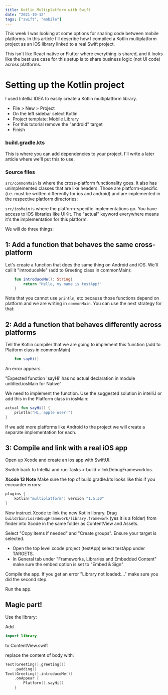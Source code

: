 ```yaml
---
title: Kotlin Multiplatform with Swift
date: "2021-10-12"
tags: ["swift", "mobile"]
---
```


This week I was looking at some options for sharing code between mobile platforms. In this article I'll describe how I compiled a Kotlin multiplatform project as an iOS library linked to a real Swift project. 

This isn't like React native or Flutter where everything is shared, and it looks like the best use case for this setup is to share business logic (not UI code) across platforms. 

# Setting up the Kotlin project

I used IntelliJ IDEA to easily create a Kotlin multiplatform library. 

* File > New > Project
* On the left sidebar select Kotlin
* Project template: Mobile Library
* For this tutorial remove the "android" target
* Finish

### build.gradle.kts

This is where you can add dependencies to your project. I'll write a later article where we'll put this to use.

### Source files

`src/commonMain` is where the cross-platform functionality goes. It also has unimplemented classes that are like headers. Those are platform-specific (i.e. must be written differently for ios and android) and are implemented in the respective platform directories: 

`src/iosMain` is where the platform-specific implementations go. You have access to iOS libraries like UIKit. The "actual" keyword everywhere means it's the implementation for this platform.

We will do three things: 

## 1: Add a function that behaves the same cross-platform

Let's create a function that does the same thing on Android and iOS. We'll call it "introduceMe" (add to Greeting class in commonMain):

```kotlin
    fun introduceMe(): String{
        return "Hello, my name is testApp!"
    }
```

Note that you cannot use `println`, etc because those functions depend on platform and we are writing in `commonMain`. You can use the next strategy for that:

## 2: Add a function that behaves differently across platforms

Tell the Kotlin compiler that we are going to implement this function (add to Platform class in commonMain)
```kotlin
    fun sayHi()
```
An error appears. 

"Expected function 'sayHi' has no actual declaration in module untitled.iosMain for Native"

 We need to implement the function. Use the suggested solution in intelliJ or add this in the Platform class in iosMain: 

```kotlin
actual fun sayHi() {
    println("Hi, apple user!")
}
```

If we add more platforms like Android to the project we will create a separate implementation for each.

## 3: Compile and link with a real iOS app

Open up Xcode and create an ios app with SwiftUI.

Switch back to IntelliJ and run Tasks > build > linkDebugFrameworkIos. 

**Xcode 13 Note**
Make sure the top of build.gradle.kts looks like this if you encounter errors:
``` kotlin
plugins {
    kotlin("multiplatform") version "1.5.30"
}
```
Now instruct Xcode to link the new Kotlin library. 
Drag `build/bin/ios/debugFramework/library.framework` (yes it is a folder) from finder into Xcode in the same folder as ContentView and Assets. 

Select "Copy items if needed" and "Create groups". Ensure your target is selected. 

* Open the top level xcode project (testApp) select testApp under TARGETS.
* In General tab under "Frameworks, Libraries and Embedded Content" make sure the embed option is set to "Embed & Sign"

Compile the app. If you get an error "Library not loaded:..." make sure you did the second step.

Run the app. 

## Magic part!

Use the library:

Add 
```swift
import library
```
to ContentView.swift 

replace the content of body with: 
```swift
Text(Greeting().greeting())
    .padding()
Text(Greeting().introduceMe())
    .onAppear {
        Platform().sayHi()
    }
```


